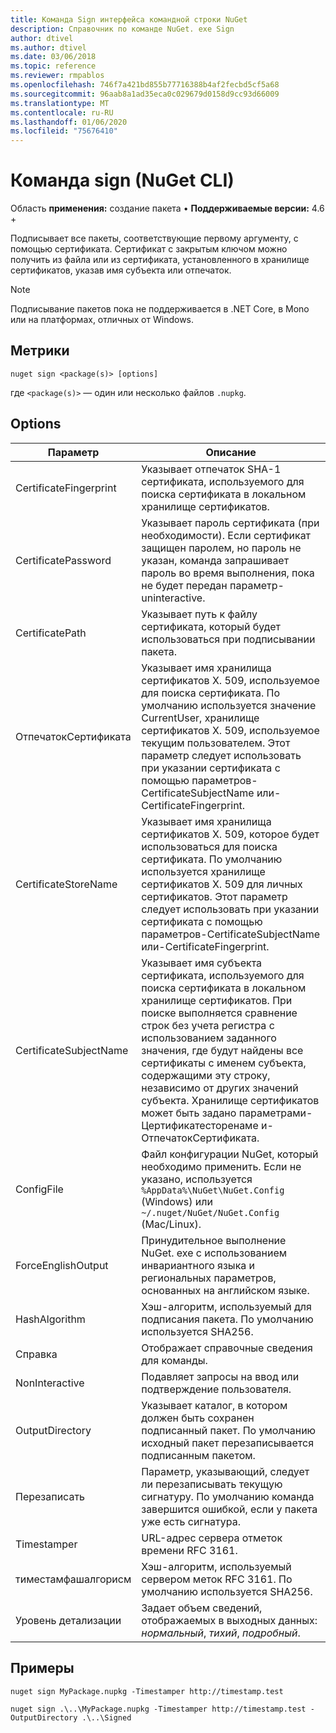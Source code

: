 ```yaml
---
title: Команда Sign интерфейса командной строки NuGet
description: Справочник по команде NuGet. exe Sign
author: dtivel
ms.author: dtivel
ms.date: 03/06/2018
ms.topic: reference
ms.reviewer: rmpablos
ms.openlocfilehash: 746f7a421bd855b77716388b4af2fecbd5cf5a68
ms.sourcegitcommit: 96aab8a1ad35eca0c029679d0158d9cc93d66009
ms.translationtype: MT
ms.contentlocale: ru-RU
ms.lasthandoff: 01/06/2020
ms.locfileid: "75676410"
---
```

# <a name="sign-command-nuget-cli"></a>Команда sign (NuGet CLI)

Область **применения:** создание пакета &bullet; **Поддерживаемые версии:** 4.6 +

Подписывает все пакеты, соответствующие первому аргументу, с помощью сертификата. Сертификат с закрытым ключом можно получить из файла или из сертификата, установленного в хранилище сертификатов, указав имя субъекта или отпечаток.

> [!Note]
> Подписывание пакетов пока не поддерживается в .NET Core, в Mono или на платформах, отличных от Windows.

## <a name="usage"></a>Метрики

```cli
nuget sign <package(s)> [options]
```

где `<package(s)>` — один или несколько файлов `.nupkg`.

## <a name="options"></a>Options

| Параметр | Описание |
| --- | --- |
| CertificateFingerprint | Указывает отпечаток SHA-1 сертификата, используемого для поиска сертификата в локальном хранилище сертификатов. |
| CertificatePassword | Указывает пароль сертификата (при необходимости). Если сертификат защищен паролем, но пароль не указан, команда запрашивает пароль во время выполнения, пока не будет передан параметр-uninteractive. |
| CertificatePath | Указывает путь к файлу сертификата, который будет использоваться при подписывании пакета. |
| ОтпечатокСертификата | Указывает имя хранилища сертификатов X. 509, используемое для поиска сертификата. По умолчанию используется значение CurrentUser, хранилище сертификатов X. 509, используемое текущим пользователем. Этот параметр следует использовать при указании сертификата с помощью параметров-CertificateSubjectName или-CertificateFingerprint. |
| CertificateStoreName | Указывает имя хранилища сертификатов X. 509, которое будет использоваться для поиска сертификата. По умолчанию используется хранилище сертификатов X. 509 для личных сертификатов. Этот параметр следует использовать при указании сертификата с помощью параметров-CertificateSubjectName или-CertificateFingerprint. |
| CertificateSubjectName | Указывает имя субъекта сертификата, используемого для поиска сертификата в локальном хранилище сертификатов.  При поиске выполняется сравнение строк без учета регистра с использованием заданного значения, где будут найдены все сертификаты с именем субъекта, содержащими эту строку, независимо от других значений субъекта.  Хранилище сертификатов может быть задано параметрами-Цертификатесторенаме и-ОтпечатокСертификата. |
| ConfigFile | Файл конфигурации NuGet, который необходимо применить. Если не указано, используется `%AppData%\NuGet\NuGet.Config` (Windows) или `~/.nuget/NuGet/NuGet.Config` (Mac/Linux).|
| ForceEnglishOutput | Принудительное выполнение NuGet. exe с использованием инвариантного языка и региональных параметров, основанных на английском языке. |
| HashAlgorithm | Хэш-алгоритм, используемый для подписания пакета. По умолчанию используется SHA256. |
| Справка | Отображает справочные сведения для команды. |
| NonInteractive | Подавляет запросы на ввод или подтверждение пользователя. |
| OutputDirectory | Указывает каталог, в котором должен быть сохранен подписанный пакет. По умолчанию исходный пакет перезаписывается подписанным пакетом. |
| Перезаписать | Параметр, указывающий, следует ли перезаписывать текущую сигнатуру. По умолчанию команда завершится ошибкой, если у пакета уже есть сигнатура. |
| Timestamper | URL-адрес сервера отметок времени RFC 3161. |
| тиместамфашалгорисм | Хэш-алгоритм, используемый сервером меток RFC 3161. По умолчанию используется SHA256. |
| Уровень детализации | Задает объем сведений, отображаемых в выходных данных: *нормальный*, *тихий*, *подробный*. |

## <a name="examples"></a>Примеры

```cli
nuget sign MyPackage.nupkg -Timestamper http://timestamp.test

nuget sign .\..\MyPackage.nupkg -Timestamper http://timestamp.test -OutputDirectory .\..\Signed
```
